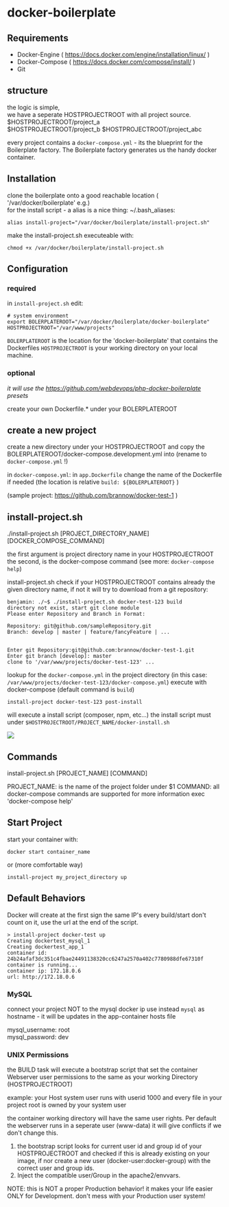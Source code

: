 # docker-boilerplate

## Requirements
* Docker-Engine ( https://docs.docker.com/engine/installation/linux/ )
* Docker-Compose  ( https://docs.docker.com/compose/install/ )
* Git

## structure
the logic is simple,  
we have a seperate HOSTPROJECTROOT with all project source.  
$HOSTPROJECTROOT/project_a  
$HOSTPROJECTROOT/project_b
$HOSTPROJECTROOT/project_abc  

every project contains a ```docker-compose.yml``` - its the blueprint for the Boilerplate factory.
  The Boilerplate factory generates us the handy docker container.

## Installation
clone the boilerplate onto a good reachable location ( '/var/docker/boilerplate' e.g.)  
for the install script - a alias is a nice thing:
~/.bash_aliases:
```
alias install-project="/var/docker/boilerplate/install-project.sh"
```
make the install-project.sh executeable with:
```
chmod +x /var/docker/boilerplate/install-project.sh
```

## Configuration
### required
in ```install-project.sh``` edit:
```
# system environment
export BOLERPLATEROOT="/var/docker/boilerplate/docker-boilerplate"
HOSTPROJECTROOT="/var/www/projects" 
```

```BOLERPLATEROOT``` is the location for the 'docker-boilerplate' that contains the Dockerfiles
```HOSTPROJECTROOT``` is  your working directory on your local machine.

### optional
*it will use the https://github.com/webdevops/php-docker-boilerplate presets*  

create your own Dockerfile.* under your BOLERPLATEROOT

## create a new project
create a new directory under your HOSTPROJECTROOT and copy the BOLERPLATEROOT/docker-compose.development.yml into (rename to ```docker-compose.yml``` !)  
  
in ```docker-compose.yml```:
in ```app.Dockerfile``` change the name of the Dockerfile if needed (the location is relative ```build: ${BOLERPLATEROOT}``` )  

(sample project: https://github.com/brannow/docker-test-1 )
  
##   install-project.sh

./install-project.sh [PROJECT_DIRECTORY_NAME] [DOCKER_COMPOSE_COMMAND]

the first argument is project directory name in your HOSTPROJECTROOT  
the second, is the docker-compose command (see more: ```docker-compose help```)

install-project.sh check if your HOSTPROJECTROOT contains already the given directory name, if not it will try to download from a git repository:
```
benjamin: ./~$ ./install-project.sh docker-test-123 build
directory not exist, start git clone module
Please enter Repository and Branch in Format: 

Repository: git@github.com/sampleRepository.git
Branch: develop | master | feature/fancyFeature | ...


Enter git Repository:git@github.com:brannow/docker-test-1.git
Enter git branch [develop]: master
clone to '/var/www/projects/docker-test-123' ...
```

lookup for the ```docker-compose.yml``` in the project directory (in this case: ```/var/www/projects/docker-test-123/docker-compose.yml```)
execute with docker-compose (default command is ```build```)  

```
install-project docker-test-123 post-install
```
will execute a install script (composer, npm, etc...)
the install script must under ```$HOSTPROJECTROOT/PROJECT_NAME/docker-install.sh```

![](https://raw.githubusercontent.com/brannow/docker-boilerplate/master/tty.gif)


## Commands

install-project.sh [PROJECT_NAME] [COMMAND]

PROJECT_NAME: is the name of the project folder under $1
COMMAND: all docker-compose commands are supported
for more information exec 'docker-compose help'

## Start Project
start your container with:
```
docker start container_name
```
or (more comfortable way)
```
install-project my_project_directory up
```
## Default Behaviors
Docker will create at the first sign the same IP's every build/start don't count on it, use the url at the end of the script.  

```
> install-project docker-test up
Creating dockertest_mysql_1
Creating dockertest_app_1
container id: 24b24afaf3dc351c4fbae24491138320cc6247a2570a402c7780988dfe67310f
container is running...
container ip: 172.18.0.6
url: http://172.18.0.6

```

### MySQL
connect your project NOT to the mysql docker ip use instead ```mysql``` as hostname - it will be updates in the app-container hosts file  

mysql_username: root  
mysql_password: dev  

### UNIX Permissions
the BUILD task will execute a bootstrap script that set the container Webserver user permissions to the same as your working Directory (HOSTPROJECTROOT)   

example: your Host system user runs with userid 1000  and every file in your project root is owned by your system user   

the container working directory will have the same user rights. Per default the webserver runs in a seperate user (www-data) it will give conflicts if we don't change this.

1. the bootstrap script looks for current user id and group id of your HOSTPROJECTROOT and checked if this is already existing on your image, if nor create a new user (docker-user:docker-group) with the correct user and group ids.
2. Inject the compatible user/Group in the apache2/envvars.

NOTE: this is NOT a proper Production behavior! it makes your life easier ONLY for Development.
don't mess with your Production user system!
